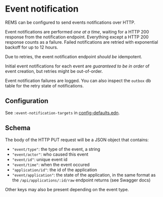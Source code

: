 # Event notification

REMS can be configured to send events notifications over HTTP.

Event notifications are performed _one at a time_, waiting for a HTTP
200 response from the notification endpoint. Everything except a HTTP
200 response counts as a failure. Failed notifications are retried
with exponential backoff for up to 12 hours.

Due to retries, the event notification endpoint _should be_ idempotent.

Initial event notifications for each event are _guaranteed to be in
order_ of event creation, but retries might be out-of-order.

Event notification failures are logged. You can also inspect the
`outbox` db table for the retry state of notifications.

## Configuration

See `:event-notification-targets` in [config-defaults.edn](../resources/config-defaults.edn).

## Schema

The body of the HTTP PUT request will be a JSON object that contains:

- `"event/type"`: the type of the event, a string
- `"event/actor"`: who caused this event
- `"event/id"`: unique event id
- `"event/time"`: when the event occured
- `"application/id"`: the id of the application
- `"event/application"`: the state of the application, in the same format as the `/api/applications/:id/raw` endpoint returns (see Swagger docs)

Other keys may also be present depending on the event type.
